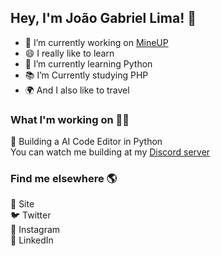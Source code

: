 <!--
**JoaoGabriel-Lima/JoaoGabriel-Lima** is a ✨ _special_ ✨ repository because its `README.md` (this file) appears on your GitHub profile.

Here are some ideas to get you started:

- 🔭 I’m currently working on ...
- 🌱 I’m currently learning ...
- 👯 I’m looking to collaborate on ...
- 🤔 I’m looking for help with ...
- 💬 Ask me about ...
- 📫 How to reach me: ...
- 😄 Pronouns: ...
- ⚡ Fun fact: ...
-->
## Hey, I'm João Gabriel Lima! 👋
<!--### Hellooo! 👋 Welcome to my profile-->

- 🔭 I’m currently working on <a href="mineup.net">MineUP</a>
- 😄 I really like to learn
- 🌱 I’m currently learning Python 
- 📚 I’m Currently studying PHP
- 🌍 And I also like to travel

### What I'm working on 👨‍💻
📱 Building a AI Code Editor in Python </br>
You can watch me building at my <a href="https://discord.gg/UkVG82A" target='_blank'>Discord server</a>

### Find me elsewhere 🌎
🚀 Site </br>
🐦 Twitter </br>
📸 Instagram </br>
💼 LinkedIn </br>
